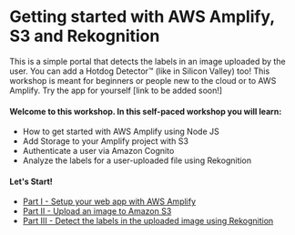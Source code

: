 
 # Getting started with AWS Amplify, S3 and Rekognition

 This is a simple portal that detects the labels in an image uploaded by the user. You can add a Hotdog Detector™ (like in Silicon Valley) too! This workshop is meant for beginners or people new to the cloud or to AWS Amplify. Try the app for yourself [link to be added soon!] 

#### Welcome to this workshop. In this self-paced workshop you will learn:

* How to get started with AWS Amplify using Node JS
* Add Storage to your Amplify project with S3
* Authenticate a user via Amazon Cognito
* Analyze the labels for a user-uploaded file using Rekognition

#### Let's Start!

* [Part I - Setup your web app with AWS Amplify](https://github.com/sohanmaheshwar/amplify-rekognition-workshop/tree/master/part_1)
* [Part II - Upload an image to Amazon S3](https://github.com/sohanmaheshwar/amplify-rekognition-workshop/tree/master/part_2)
* [Part III - Detect the labels in the uploaded image using Rekognition](https://github.com/sohanmaheshwar/amplify-rekognition-workshop/tree/master/part_3)




